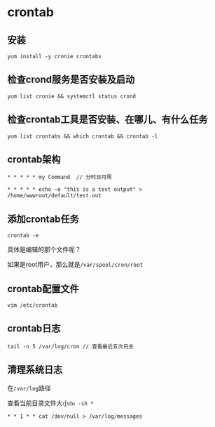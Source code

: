 # crontab

## 安装

```
yum install -y cronie crontabs
```

## 检查crond服务是否安装及启动

```
yum list cronie && systemctl status crond
```

## 检查crontab工具是否安装、在哪儿、有什么任务

```
yum list crontabs && which crontab && crontab -l
```

## crontab架构

```
* * * * * my Command  // 分时日月周

* * * * * echo -e "this is a test output" > /home/wwwroot/default/test.out

```

## 添加crontab任务

```
crontab -e
```

具体是编辑的那个文件呢？

如果是root用户，那么就是`/var/spool/cron/root`

## crontab配置文件

```
vim /etc/crontab
```

## crontab日志

```
tail -n 5 /var/log/cron // 查看最近五次日志
```

## 清理系统日志

在`/var/log`路径

查看当前目录文件大小`du -sh *`

```
* * 1 * * cat /dev/null > /var/log/messages
```


<RightMenu />